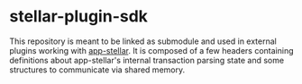 # stellar-plugin-sdk

This repository is meant to be linked as submodule and used in external plugins working with [app-stellar](https://github.com/LedgerHQ/app-stellar).
It is composed of a few headers containing definitions about app-stellar's internal transaction parsing state and some structures to communicate via shared memory.